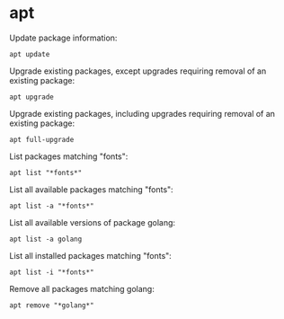 # apt

Update package information:

    apt update

Upgrade existing packages, except upgrades requiring removal of an existing
package:

    apt upgrade

Upgrade existing packages, including upgrades requiring removal of an existing
package:

    apt full-upgrade

List packages matching "fonts":

    apt list "*fonts*"

List all available packages matching "fonts":

    apt list -a "*fonts*"

List all available versions of package golang:

    apt list -a golang

List all installed packages matching "fonts":

    apt list -i "*fonts*"

Remove all packages matching golang:

    apt remove "*golang*"

